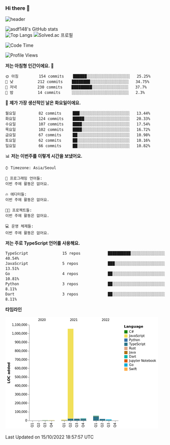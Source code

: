 ### Hi there 👋

![header](https://capsule-render.vercel.app/api?type=shark&color=gradient&height=300&section=header&text=asdf148&fontSize=90)

![asdf148's GitHub stats](https://github-readme-stats.vercel.app/api?username=asdf148&show_icons=true&theme=midnight-purple)<br>
![Top Langs](https://github-readme-stats.vercel.app/api/top-langs/?username=asdf148&layout=compact&theme=midnight-purple&langs_count=10)
![Solved.ac 프로필](http://mazassumnida.wtf/api/v2/generate_badge?boj=eldldk)

<!--
**asdf148/asdf148** is a ✨ _special_ ✨ repository because its `README.md` (this file) appears on your GitHub profile.

Here are some ideas to get you started:

- 🔭 I’m currently working on ...
- 🌱 I’m currently learning ...
- 👯 I’m looking to collaborate on ...
- 🤔 I’m looking for help with ...
- 💬 Ask me about ...
- 📫 How to reach me: ...
- 😄 Pronouns: ...
- ⚡ Fun fact: ...
-->

<!--START_SECTION:waka-->
![Code Time](http://img.shields.io/badge/Code%20Time-138%20hrs%2056%20mins-blue)

![Profile Views](http://img.shields.io/badge/Profile%20Views-0-blue)

**저는 아침형 인간이에요. 🐤** 

```text
🌞 아침         154 commits    ██████░░░░░░░░░░░░░░░░░░░   25.25% 
🌆 낮　         212 commits    ████████░░░░░░░░░░░░░░░░░   34.75% 
🌃 저녁         230 commits    █████████░░░░░░░░░░░░░░░░   37.7% 
🌙 밤　         14 commits     ░░░░░░░░░░░░░░░░░░░░░░░░░   2.3%

```
📅 **제가 가장 생산적인 날은 화요일이에요.** 

```text
월요일          82 commits     ███░░░░░░░░░░░░░░░░░░░░░░   13.44% 
화요일          124 commits    █████░░░░░░░░░░░░░░░░░░░░   20.33% 
수요일          107 commits    ████░░░░░░░░░░░░░░░░░░░░░   17.54% 
목요일          102 commits    ████░░░░░░░░░░░░░░░░░░░░░   16.72% 
금요일          67 commits     ██░░░░░░░░░░░░░░░░░░░░░░░   10.98% 
토요일          62 commits     ██░░░░░░░░░░░░░░░░░░░░░░░   10.16% 
일요일          66 commits     ██░░░░░░░░░░░░░░░░░░░░░░░   10.82%

```


📊 **저는 이번주를 이렇게 시간을 보냈어요.** 

```text
⌚︎ Timezone: Asia/Seoul

💬 프로그래밍 언어들: 
이번 주에 활동은 없어요.

🔥 에디터들: 
이번 주에 활동은 없어요.

🐱‍💻 프로젝트들: 
이번 주에 활동은 없어요.

💻 운영 체제들: 
이번 주에 활동은 없어요.

```

**저는 주로 TypeScript 언어를 사용해요.** 

```text
TypeScript               15 repos            ██████████░░░░░░░░░░░░░░░   40.54% 
JavaScript               5 repos             ███░░░░░░░░░░░░░░░░░░░░░░   13.51% 
Go                       4 repos             ██░░░░░░░░░░░░░░░░░░░░░░░   10.81% 
Python                   3 repos             ██░░░░░░░░░░░░░░░░░░░░░░░   8.11% 
Dart                     3 repos             ██░░░░░░░░░░░░░░░░░░░░░░░   8.11%

```


**타임라인**

![Chart not found](https://raw.githubusercontent.com/asdf148/asdf148/main/charts/bar_graph.png) 


 Last Updated on 15/10/2022 18:57:57 UTC
<!--END_SECTION:waka-->
